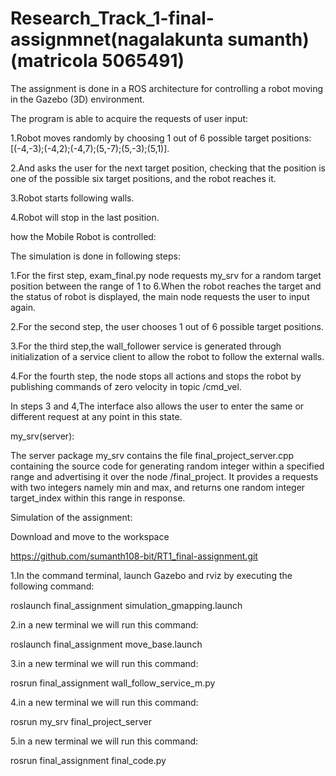 
# Research_Track_1-final-assignmnet(nagalakunta sumanth) (matricola 5065491)


The assignment is done in a ROS architecture for controlling a robot moving in the Gazebo (3D) environment.

The program is able to acquire the requests of user input:


1.Robot moves randomly by choosing 1 out of 6 possible target positions: [(-4,-3);(-4,2);(-4,7);(5,-7);(5,-3);(5,1)].


2.And asks the user for the next target position, checking that the position is one of the possible six target positions, and the robot reaches it.


3.Robot starts following walls.


4.Robot will stop in the last position.


how the Mobile Robot is controlled:


The simulation is done in following steps:


1.For the first step, exam_final.py node requests my_srv for a random target position between the range of 1 to 6.When the robot reaches the target and the status of robot is displayed, the main node requests the user to input again.


2.For the second step, the user chooses 1 out of 6 possible target positions.


3.For the third step,the wall_follower service is generated through initialization of a service client to allow the robot to follow the external walls.


4.For the fourth step, the node stops all actions and stops the robot by publishing commands of zero velocity in topic /cmd_vel.


In steps 3 and 4,The interface also allows the user to enter the same or different request at any point in this state.


my_srv(server):


The server package my_srv contains the file final_project_server.cpp containing the source code for generating random integer within a specified range and advertising it over the node /final_project. It provides a requests with two integers namely min and max, and returns one random integer target_index within this range in response.

Simulation of the assignment:

Download and move to the workspace

https://github.com/sumanth108-bit/RT1_final-assignment.git


1.In the command terminal, launch Gazebo and rviz by executing the following command:


roslaunch final_assignment simulation_gmapping.launch


2.in a new terminal we will run this command:


roslaunch final_assignment move_base.launch


3.in a new terminal we will run this command:


rosrun final_assignment wall_follow_service_m.py


4.in a new terminal we will run this command:


rosrun my_srv final_project_server


5.in a new terminal we will run this command:


rosrun final_assignment final_code.py









